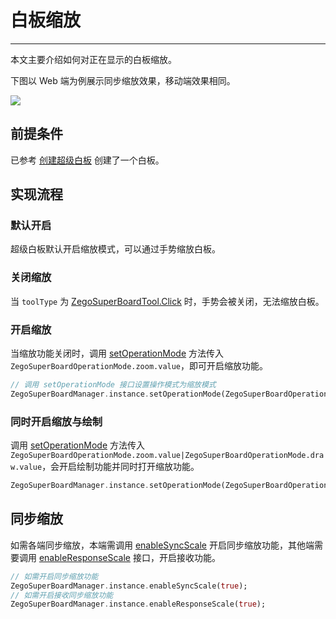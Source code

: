 # 白板缩放


- - -

本文主要介绍如何对正在显示的白板缩放。

下图以 Web 端为例展示同步缩放效果，移动端效果相同。

<Frame width="512" height="auto" caption=""><img src="https://doc-media.zego.im/sdk-doc/Pics/WhiteboardView/zoom.gif" /></Frame>

## 前提条件

已参考 [创建超级白板](/super-board-flutter/quick-start/create-white-board) 创建了一个白板。

## 实现流程

### 默认开启

超级白板默认开启缩放模式，可以通过手势缩放白板。

### 关闭缩放

当 `toolType` 为 [ZegoSuperBoardTool.Click](https://pub.dev/documentation/zego_superboard/latest/zego_superboard_defines/ZegoSuperBoardTool.html#click) 时，手势会被关闭，无法缩放白板。

### 开启缩放

当缩放功能关闭时，调用 [setOperationMode](https://pub.dev/documentation/zego_superboard/latest/zego_superboard/ZegoSuperBoardManager/setOperationMode.html) 方法传入 `ZegoSuperBoardOperationMode.zoom.value`，即可开启缩放功能。

```dart
// 调用 setOperationMode 接口设置操作模式为缩放模式
ZegoSuperBoardManager.instance.setOperationMode(ZegoSuperBoardOperationMode.zoom.value);
```

### 同时开启缩放与绘制

调用 [setOperationMode](https://pub.dev/documentation/zego_superboard/latest/zego_superboard/ZegoSuperBoardManager/setOperationMode.html) 方法传入 `ZegoSuperBoardOperationMode.zoom.value|ZegoSuperBoardOperationMode.draw.value`，会开启绘制功能并同时打开缩放功能。

```dart
ZegoSuperBoardManager.instance.setOperationMode(ZegoSuperBoardOperationMode.zoom.value|ZegoSuperBoardOperationMode.draw.value);
```

## 同步缩放

如需各端同步缩放，本端需调用 [enableSyncScale](https://pub.dev/documentation/zego_superboard/latest/zego_superboard/ZegoSuperBoardManager/enableSyncScale.html) 开启同步缩放功能，其他端需要调用 [enableResponseScale](https://pub.dev/documentation/zego_superboard/latest/zego_superboard/ZegoSuperBoardManager/enableResponseScale.html) 接口，开启接收功能。

```dart
// 如需开启同步缩放功能
ZegoSuperBoardManager.instance.enableSyncScale(true);
// 如需开启接收同步缩放功能
ZegoSuperBoardManager.instance.enableResponseScale(true);
```
